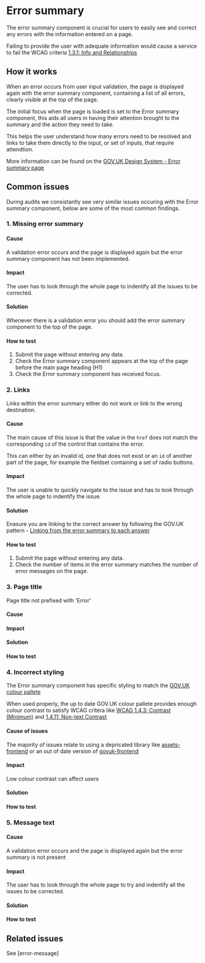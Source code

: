 # Error summary

The error summary component is crucial for users to easily see and correct any errors with the information entered on a page.

Failing to provide the user with adequate information would cause a service to fail the WCAG criteria [1.3.1: Info and Relationships](https://www.w3.org/WAI/WCAG21/Understanding/info-and-relationships)

## How it works

When an error occurs from user input validation, the page is displayed again with the error summary component, containing a list of all errors, clearly visible at the top of the page.

The initial focus when the page is loaded is set to the Error summary component, this aids all users in having their attention brought to the summary and the action they need to take.

This helps the user understand how many errors need to be resolved and links to take them directly to the input, or set of inputs, that require attendtion.

More information can be found on the [GOV.UK Design System - Error summary page](https://design-system.service.gov.uk/components/error-summary/)

## Common issues

During audits we consistantly see very similar issues occuring with the Error summary component, below are some of the most common findings.  

### 1. Missing error summary

#### Cause

A validation error occurs and the page is displayed again but the error summary component has not been implemented.

#### Impact

The user has to look through the whole page to indentify all the issues to be corrected.

#### Solution

Whenever there is a validation error you should add the error summary component to the top of the page.

#### How to test

1. Submit the page without entering any data.
2. Check the Error summary component appears at the top of the page before the main page heading (H1)
3. Check the Error summary component has received focus.

### 2. Links 

Links within the error summary either do not work or link to the wrong destination.

#### Cause

The main cause of this issue is that the value in the `href` does not match the corresponding `id` of the control that contains the error.

This can either by an invalid id, one that does not exist or an `id` of another part of the page, for example the fieldset containing a set of radio buttons.

#### Impact

The user is unable to quickly navigate to the issue and has to look through the whole page to indentify the issue.

#### Solution

Enasure you are linking to the correct answer by following the GOV.UK pattern - [Linking from the error summary to each answer](https://design-system.service.gov.uk/components/error-summary#linking-from-the-error-summary-to-each-answer)


#### How to test

1. Submit the page without entering any data.
2. Check the number of items in the error summary matches the number of error messages on the page.


### 3. Page title

Page title not prefixed with 'Error'

#### Cause



#### Impact



#### Solution



#### How to test



### 4. Incorrect styling

The Error summary component has specific styling to match the [GOV.UK colour pallete](https://design-system.service.gov.uk/styles/colour/)

When used properly, the up to date GOV.UK colour pallete provides enough colour contrast to satisfy WCAG critera like [WCAG 1.4.3: Contrast (Minimum)](https://www.w3.org/WAI/WCAG21/Understanding/contrast-minimum) and [1.4.11: Non-text Contrast](https://www.w3.org/WAI/WCAG21/Understanding/non-text-contrast)

#### Cause of issues

The majority of issues relate to using a depricated library like [assets-frontend](https://github.com/hmrc/assets-frontend) or an out of date version of [govuk-frontend](https://github.com/alphagov/govuk-frontend/)

#### Impact

Low colour contrast can affect users

#### Solution

#### How to test

### 5. Message text

#### Cause

A validation error occurs and the page is displayed again but the error summary is not present 

#### Impact

The user has to look through the whole page to try and indentify all the issues to be corrected.

#### Solution

#### How to test

## Related issues

See [error-message]
